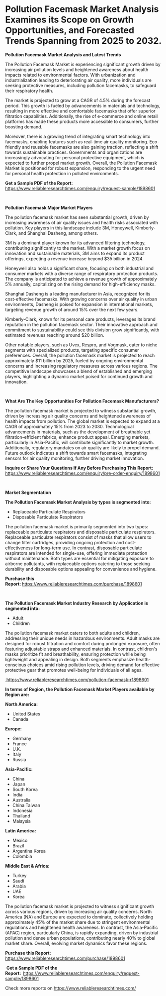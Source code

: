 <p><h1>Pollution Facemask Market Analysis Examines its Scope on Growth Opportunities, and Forecasted Trends Spanning from 2025 to 2032.</h1></p><p><strong>Pollution Facemask Market Analysis and Latest Trends</strong></p>
<p><p>The Pollution Facemask Market is experiencing significant growth driven by increasing air pollution levels and heightened awareness about health impacts related to environmental factors. With urbanization and industrialization leading to deteriorating air quality, more individuals are seeking protective measures, including pollution facemasks, to safeguard their respiratory health. </p><p>The market is projected to grow at a CAGR of 4.5% during the forecast period. This growth is fueled by advancements in materials and technology, resulting in more effective and comfortable facemasks that offer superior filtration capabilities. Additionally, the rise of e-commerce and online retail platforms has made these products more accessible to consumers, further boosting demand.</p><p>Moreover, there is a growing trend of integrating smart technology into facemasks, enabling features such as real-time air quality monitoring. Eco-friendly and reusable facemasks are also gaining traction, reflecting a shift towards sustainable practices. Governments and organizations are increasingly advocating for personal protective equipment, which is expected to further propel market growth. Overall, the Pollution Facemask Market is positioned for robust expansion, responding to the urgent need for personal health protection in polluted environments.</p></p>
<p><strong>Get a Sample PDF of the Report:&nbsp;</strong> <a href="https://www.reliableresearchtimes.com/enquiry/request-sample/1898601?utm_campaign=3063&utm_medium=2&utm_source=Github&utm_content=ia&utm_term=04042025&utm_id=pollution-facemask">https://www.reliableresearchtimes.com/enquiry/request-sample/1898601</a></p>
<p>&nbsp;</p>
<p><strong>Pollution Facemask Major Market Players</strong></p>
<p><p>The pollution facemask market has seen substantial growth, driven by increasing awareness of air quality issues and health risks associated with pollution. Key players in this landscape include 3M, Honeywell, Kimberly-Clark, and Shanghai Dasheng, among others.</p><p>3M is a dominant player known for its advanced filtering technology, contributing significantly to the market. With a market growth focus on innovation and sustainable materials, 3M aims to expand its product offerings, expecting a revenue increase beyond $35 billion in 2024.</p><p>Honeywell also holds a significant share, focusing on both industrial and consumer markets with a diverse range of respiratory protection products. The company is anticipated to achieve a revenue growth of approximately 5% annually, capitalizing on the rising demand for high-efficiency masks.</p><p>Shanghai Dasheng is a leading manufacturer in Asia, recognized for its cost-effective facemasks. With growing concerns over air quality in urban environments, Dasheng is poised for expansion in international markets, targeting revenue growth of around 15% over the next few years.</p><p>Kimberly-Clark, known for its personal care products, leverages its brand reputation in the pollution facemask sector. Their innovative approach and commitment to sustainability could see this division grow significantly, with estimated revenues reaching around $20 billion.</p><p>Other notable players, such as Uvex, Respro, and Vogmask, cater to niche segments with specialized products, targeting specific consumer preferences. Overall, the pollution facemask market is projected to reach approximately $11 billion by 2025, fueled by ongoing environmental concerns and increasing regulatory measures across various regions. The competitive landscape showcases a blend of established and emerging players, highlighting a dynamic market poised for continued growth and innovation.</p></p>
<p>&nbsp;</p>
<p><strong>What Are The Key Opportunities For Pollution Facemask Manufacturers?</strong></p>
<p><p>The pollution facemask market is projected to witness substantial growth, driven by increasing air quality concerns and heightened awareness of health impacts from pollution. The global market is expected to expand at a CAGR of approximately 15% from 2023 to 2030. Technological advancements in materials, such as the development of breathable yet filtration-efficient fabrics, enhance product appeal. Emerging markets, particularly in Asia-Pacific, will contribute significantly to market growth. Additionally, regulatory mandates on air quality are likely to propel demand. Future outlook indicates a shift towards smart facemasks, integrating sensors for air quality monitoring, further driving market innovation.</p></p>
<p><strong>Inquire or Share Your Questions If Any Before Purchasing This Report:</strong> <a href="https://www.reliableresearchtimes.com/enquiry/pre-order-enquiry/1898601?utm_campaign=3063&utm_medium=2&utm_source=Github&utm_content=ia&utm_term=04042025&utm_id=pollution-facemask">https://www.reliableresearchtimes.com/enquiry/pre-order-enquiry/1898601</a></p>
<p>&nbsp;</p>
<p><strong>Market Segmentation</strong></p>
<p><strong>The Pollution Facemask Market Analysis by types is segmented into:</strong></p>
<p><ul><li>Replaceable Particulate Respirators</li><li>Disposable Particulate Respirators</li></ul></p>
<p><p>The pollution facemask market is primarily segmented into two types: replaceable particulate respirators and disposable particulate respirators. Replaceable particulate respirators consist of masks that allow users to change filter cartridges, providing ongoing protection and cost-effectiveness for long-term use. In contrast, disposable particulate respirators are intended for single-use, offering immediate protection without maintenance. Both types are essential for mitigating exposure to airborne pollutants, with replaceable options catering to those seeking durability and disposable options appealing for convenience and hygiene.</p></p>
<p><strong>Purchase this Report:&nbsp;</strong><a href="https://www.reliableresearchtimes.com/purchase/1898601?utm_campaign=3063&utm_medium=2&utm_source=Github&utm_content=ia&utm_term=04042025&utm_id=pollution-facemask">https://www.reliableresearchtimes.com/purchase/1898601</a></p>
<p>&nbsp;</p>
<p><strong>The Pollution Facemask Market Industry Research by Application is segmented into:</strong></p>
<p><ul><li>Adult</li><li>Children</li></ul></p>
<p><p>The pollution facemask market caters to both adults and children, addressing their unique needs in hazardous environments. Adult masks are designed for robust filtration and comfort during prolonged exposure, often featuring adjustable straps and enhanced materials. In contrast, children's masks prioritize fit and breathability, ensuring protection while being lightweight and appealing in design. Both segments emphasize health-conscious choices amid rising pollution levels, driving demand for effective protective gear that promotes well-being for individuals of all ages.</p></p>
<p><a href="https://www.reliableresearchtimes.com/pollution-facemask-r1898601?utm_campaign=3063&utm_medium=2&utm_source=Github&utm_content=ia&utm_term=04042025&utm_id=pollution-facemask">&nbsp;https://www.reliableresearchtimes.com/pollution-facemask-r1898601</a></p>
<p><strong>In terms of Region, the Pollution Facemask Market Players available by Region are:</strong></p>
<p>
    <p> <strong> North America: </strong>
        <ul>
            <li>United States</li>
            <li>Canada</li>
        </ul>
        </p> 
    <p> <strong> Europe: </strong>
        <ul>
            <li>Germany</li>
            <li>France</li>
            <li>U.K.</li>
            <li>Italy</li>
            <li>Russia</li>
        </ul>
        </p> 
    <p> <strong> Asia-Pacific: </strong>
        <ul>
            <li>China</li>
            <li>Japan</li>
            <li>South Korea</li>
            <li>India</li>
            <li>Australia</li>
            <li>China Taiwan</li>
            <li>Indonesia</li>
            <li>Thailand</li>
            <li>Malaysia</li>
        </ul>
        </p> 
    <p> <strong> Latin America: </strong>
        <ul>
            <li>Mexico</li>
            <li>Brazil</li>
            <li>Argentina Korea</li>
            <li>Colombia</li>
        </ul>
        </p> 
    <p> <strong> Middle East & Africa: </strong>
        <ul>
            <li>Turkey</li>
            <li>Saudi</li>
            <li>Arabia</li>
            <li>UAE</li>
            <li>Korea</li>
        </ul>
    </p>
    </p>
<p><p>The pollution facemask market is projected to witness significant growth across various regions, driven by increasing air quality concerns. North America (NA) and Europe are expected to dominate, collectively holding approximately 45% of the market share due to stringent environmental regulations and heightened health awareness. In contrast, the Asia-Pacific (APAC) region, particularly China, is rapidly expanding, driven by industrial pollution and dense urban populations, contributing nearly 40% to global market share. Overall, evolving market dynamics favor these regions.</p></p>
<p><strong>Purchase this Report: </strong><a href="https://www.reliableresearchtimes.com/purchase/1898601?utm_campaign=3063&utm_medium=2&utm_source=Github&utm_content=ia&utm_term=04042025&utm_id=pollution-facemask">https://www.reliableresearchtimes.com/purchase/1898601</a></p>
<p>&nbsp;<strong>Get a Sample PDF of the Report:&nbsp;&nbsp;</strong><a href="https://www.reliableresearchtimes.com/enquiry/request-sample/1898601?utm_campaign=3063&utm_medium=2&utm_source=Github&utm_content=ia&utm_term=04042025&utm_id=pollution-facemask">https://www.reliableresearchtimes.com/enquiry/request-sample/1898601</a></p>
<p><strong></strong></p>
<p>Check more reports on <a href="https://www.reliableresearchtimes.com/?utm_campaign=3063&utm_medium=2&utm_source=Github&utm_content=ia&utm_term=04042025&utm_id=pollution-facemask">https://www.reliableresearchtimes.com/</a></p>